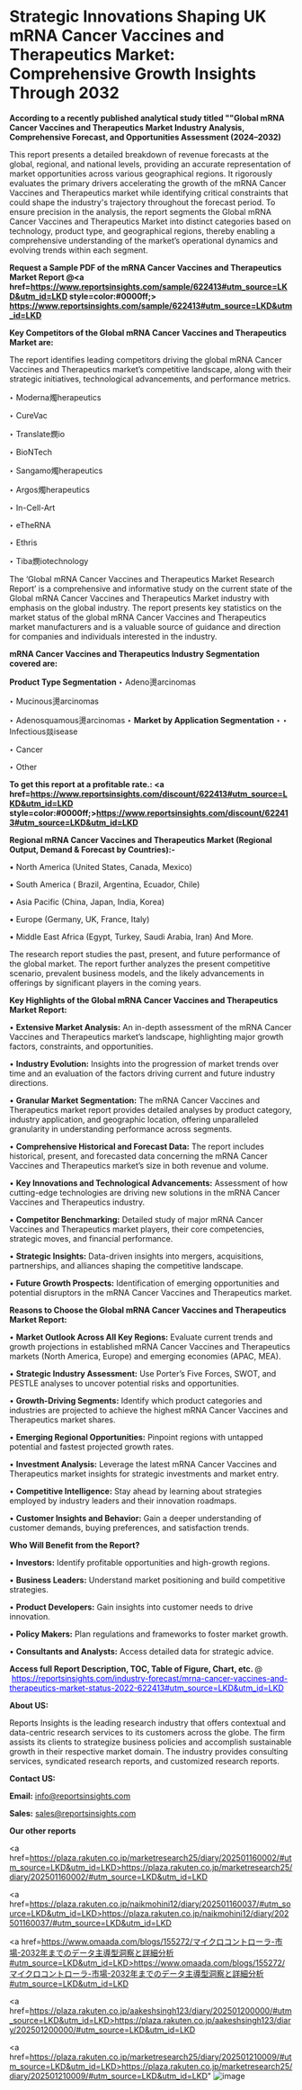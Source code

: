 # Strategic Innovations Shaping UK mRNA Cancer Vaccines and Therapeutics Market: Comprehensive Growth Insights Through 2032

<strong>According to a recently published analytical study titled ""Global mRNA Cancer Vaccines and Therapeutics Market Industry Analysis, Comprehensive Forecast, and Opportunities Assessment (2024–2032)</strong>

This report presents a detailed breakdown of revenue forecasts at the global, regional, and national levels, providing an accurate representation of market opportunities across various geographical regions. It rigorously evaluates the primary drivers accelerating the growth of the mRNA Cancer Vaccines and Therapeutics market while identifying critical constraints that could shape the industry's trajectory throughout the forecast period. To ensure precision in the analysis, the report segments the Global mRNA Cancer Vaccines and Therapeutics Market into distinct categories based on technology, product type, and geographical regions, thereby enabling a comprehensive understanding of the market’s operational dynamics and evolving trends within each segment.

<strong>Request a Sample PDF of the mRNA Cancer Vaccines and Therapeutics Market Report </strong><strong>@<a href=https://www.reportsinsights.com/sample/622413#utm_source=LKD&utm_id=LKD style=color:#0000ff;> https://www.reportsinsights.com/sample/622413#utm_source=LKD&utm_id=LKD</a></strong></font>

<strong>Key Competitors of the Global mRNA Cancer Vaccines and Therapeutics Market are:</strong>

The report identifies leading competitors driving the global mRNA Cancer Vaccines and Therapeutics market’s competitive landscape, along with their strategic initiatives, technological advancements, and performance metrics.

‣ Moderna燭herapeutics

‣ CureVac

‣ Translate燘io

‣ BioNTech

‣ Sangamo燭herapeutics

‣ Argos燭herapeutics

‣ In-Cell-Art

‣ eTheRNA

‣ Ethris

‣ Tiba燘iotechnology

The ‘Global mRNA Cancer Vaccines and Therapeutics Market Research Report’ is a comprehensive and informative study on the current state of the Global mRNA Cancer Vaccines and Therapeutics Market industry with emphasis on the global industry. The report presents key statistics on the market status of the global mRNA Cancer Vaccines and Therapeutics market manufacturers and is a valuable source of guidance and direction for companies and individuals interested in the industry.

<strong>mRNA Cancer Vaccines and Therapeutics Industry Segmentation covered are:</strong>

<strong>Product Type Segmentation</strong>
‣
Adeno燙arcinomas

‣ Mucinous燙arcinomas

‣ Adenosquamous燙arcinomas
‣ 
<strong>Market by Application Segmentation</strong>
‣
‣  Infectious燚isease

‣ Cancer

‣ Other

<strong>To get this report at a profitable rate.: <a href=https://www.reportsinsights.com/discount/622413#utm_source=LKD&utm_id=LKD style=color:#0000ff;>https://www.reportsinsights.com/discount/622413#utm_source=LKD&utm_id=LKD</a></strong></font>

<strong>Regional mRNA Cancer Vaccines and Therapeutics Market (Regional Output, Demand &amp; Forecast by Countries):-</strong>

• North America (United States, Canada, Mexico)

• South America ( Brazil, Argentina, Ecuador, Chile)

• Asia Pacific (China, Japan, India, Korea)

• Europe (Germany, UK, France, Italy)

• Middle East Africa (Egypt, Turkey, Saudi Arabia, Iran) And More.

The research report studies the past, present, and future performance of the global market. The report further analyzes the present competitive scenario, prevalent business models, and the likely advancements in offerings by significant players in the coming years.

<strong>Key Highlights of the Global mRNA Cancer Vaccines and Therapeutics Market Report:</strong>

• <strong>Extensive Market Analysis:</strong> An in-depth assessment of the mRNA Cancer Vaccines and Therapeutics market’s landscape, highlighting major growth factors, constraints, and opportunities.

• <strong>Industry Evolution:</strong> Insights into the progression of market trends over time and an evaluation of the factors driving current and future industry directions.

• <strong>Granular Market Segmentation:</strong> The mRNA Cancer Vaccines and Therapeutics market report provides detailed analyses by product category, industry application, and geographic location, offering unparalleled granularity in understanding performance across segments.

• <strong>Comprehensive Historical and Forecast Data:</strong> The report includes historical, present, and forecasted data concerning the mRNA Cancer Vaccines and Therapeutics market’s size in both revenue and volume.

• <strong>Key Innovations and Technological Advancements:</strong> Assessment of how cutting-edge technologies are driving new solutions in the mRNA Cancer Vaccines and Therapeutics industry.

• <strong>Competitor Benchmarking:</strong> Detailed study of major mRNA Cancer Vaccines and Therapeutics market players, their core competencies, strategic moves, and financial performance.

• <strong>Strategic Insights:</strong> Data-driven insights into mergers, acquisitions, partnerships, and alliances shaping the competitive landscape.

• <strong>Future Growth Prospects:</strong> Identification of emerging opportunities and potential disruptors in the mRNA Cancer Vaccines and Therapeutics market.

<strong>Reasons to Choose the Global mRNA Cancer Vaccines and Therapeutics Market Report:</strong>

• <strong>Market Outlook Across All Key Regions:</strong> Evaluate current trends and growth projections in established mRNA Cancer Vaccines and Therapeutics markets (North America, Europe) and emerging economies (APAC, MEA).

• <strong>Strategic Industry Assessment:</strong> Use Porter’s Five Forces, SWOT, and PESTLE analyses to uncover potential risks and opportunities.

• <strong>Growth-Driving Segments:</strong> Identify which product categories and industries are projected to achieve the highest mRNA Cancer Vaccines and Therapeutics market shares.

• <strong>Emerging Regional Opportunities:</strong> Pinpoint regions with untapped potential and fastest projected growth rates.

• <strong>Investment Analysis:</strong> Leverage the latest mRNA Cancer Vaccines and Therapeutics market insights for strategic investments and market entry.

• <strong>Competitive Intelligence:</strong> Stay ahead by learning about strategies employed by industry leaders and their innovation roadmaps.

• <strong>Customer Insights and Behavior:</strong> Gain a deeper understanding of customer demands, buying preferences, and satisfaction trends.

<strong>Who Will Benefit from the Report?</strong>

• <strong>Investors:</strong> Identify profitable opportunities and high-growth regions.

• <strong>Business Leaders:</strong> Understand market positioning and build competitive strategies.

• <strong>Product Developers:</strong> Gain insights into customer needs to drive innovation.

• <strong>Policy Makers:</strong> Plan regulations and frameworks to foster market growth.

• <strong>Consultants and Analysts:</strong> Access detailed data for strategic advice.
</ul>
<strong>Access full Report Description, TOC, Table of Figure, Chart, etc. </strong>@  <a href=https://reportsinsights.com/industry-forecast/mrna-cancer-vaccines-and-therapeutics-market-status-2022-622413#utm_source=LKD&utm_id=LKD style=color:#0000ff;>https://reportsinsights.com/industry-forecast/mrna-cancer-vaccines-and-therapeutics-market-status-2022-622413#utm_source=LKD&utm_id=LKD</a></font>

<strong><strong>About US</strong>:</strong>

Reports Insights is the leading research industry that offers contextual and data-centric research services to its customers across the globe. The firm assists its clients to strategize business policies and accomplish sustainable growth in their respective market domain. The industry provides consulting services, syndicated research reports, and customized research reports.

<strong>Contact US:</strong>

<p class=""""><b>Email:</b> <a href=mailto:info@reportsinsights.com>info@reportsinsights.com</a></p>
<p class=""""><b>Sales:</b> <a href=mailto:sales@reportsinsights.com>sales@reportsinsights.com</a></p>

<strong>Our other reports</strong>

<a href=https://plaza.rakuten.co.jp/marketresearch25/diary/202501160002/#utm_source=LKD&utm_id=LKD>https://plaza.rakuten.co.jp/marketresearch25/diary/202501160002/#utm_source=LKD&utm_id=LKD</a>

<a href=https://plaza.rakuten.co.jp/naikmohini12/diary/202501160037/#utm_source=LKD&utm_id=LKD>https://plaza.rakuten.co.jp/naikmohini12/diary/202501160037/#utm_source=LKD&utm_id=LKD</a>

<a href=https://www.omaada.com/blogs/155272/マイクロコントローラ-市場-2032年までのデータ主導型洞察と詳細分析#utm_source=LKD&utm_id=LKD>https://www.omaada.com/blogs/155272/マイクロコントローラ-市場-2032年までのデータ主導型洞察と詳細分析#utm_source=LKD&utm_id=LKD</a>

<a href=https://plaza.rakuten.co.jp/aakeshsingh123/diary/202501200000/#utm_source=LKD&utm_id=LKD>https://plaza.rakuten.co.jp/aakeshsingh123/diary/202501200000/#utm_source=LKD&utm_id=LKD</a>

<a href=https://plaza.rakuten.co.jp/marketresearch25/diary/202501210009/#utm_source=LKD&utm_id=LKD>https://plaza.rakuten.co.jp/marketresearch25/diary/202501210009/#utm_source=LKD&utm_id=LKD</a>"
![image](https://github.com/user-attachments/assets/27c00450-2ed3-47bd-81bc-7097596b75f9)
